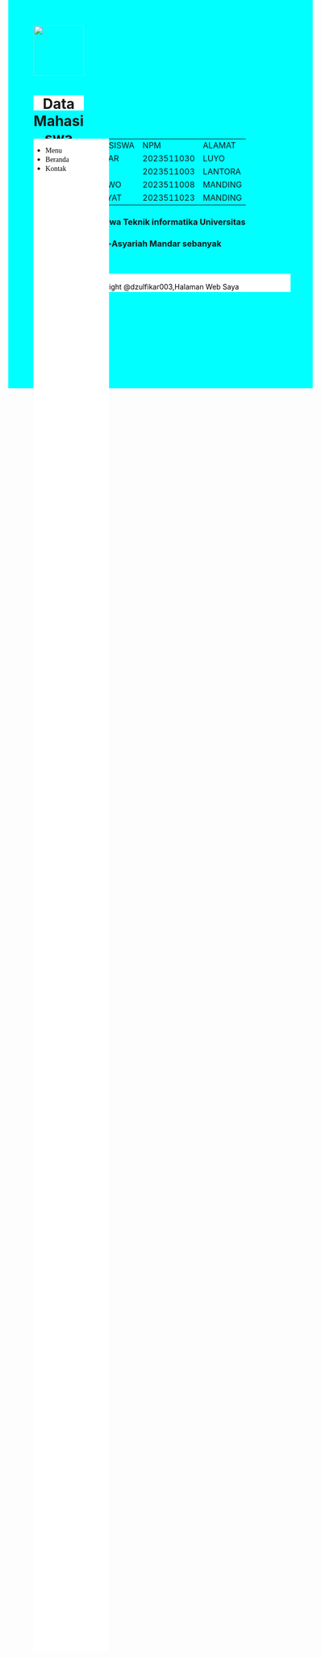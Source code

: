  <!DOCTYPE html>
<html>
<head>
	<meta charset="utf-8">
	<meta name="viewport" content="width=device-width, initial-scale=1">
	<title>Praktikum WEB 1</title>
	<style type="text/css">
		body{
		background-color: aqua;
	background-image: url(poto/10.jpg);
	background-repeat: no-repeat;
	background-position: right;
	height: 670px;
	background-size: 320px;
}
header {
        background-color: white;
	text-align: center;
	width: 100;
	height: 30;
}
.menu {
	height: 75%;
	width: 150px;
	position: absolute;
	background: white;
	transition: 0.5s ease;
	transform: translateY(0);
}
.menu ul li a{
	text-decoration: none;
	color: red;
	font-family: Arial Black;
	color: black;
}
.footer {
	position: 100px;
	bottom: 0;
	text-align: center;
	background-color: white;
	width: 100%;
	height: 30px;
	color: black;
	padding: 3px;
	margin: 50px auto 0px;
}
table {
    display: block;
    margin-left: auto;
    margin-right: auto;
}
table-container {
    display: flex;
    justify-content: center;
}
</style>
</head>
<body>
<td>
<img src="foto/P.PNG" width="100" height="100">
</td>

<header>
<h1> Data Mahasiswa Teknik Informatika</h1>
 </header>
   <div class="navigasi">
		<div class="menu">
			<ul>
				<li><a href="menu.html">Menu</a></li>
				<li><a href="Beranda.html">Beranda</a></li>
				<li><a href="kontak.html">Kontak</a></li>
			</ul>
		</div>
<div class="table-container">
<table>
	    <tr>
	    <td>NO</td>
	    <td>NAMA MAHASISWA</td>
	    <td>NPM</td>
	    <td>ALAMAT</td>
            <tr>
	    <tr>
            	<td>1</td>
            	<td>RAHMAT FAJAR</td>
            	<td>2023511030</td>
            	<td>LUYO</td>
            </tr>
            <tr>
            	<td>2</td>
            	<td>DZULFIKAR</td>
            	<td>2023511003</td>
            	<td>LANTORA</td>
            </tr>
            <tr>
            	<td>3</td>
            	<td>GIAN PRABOWO</td>
            	<td>2023511008</td>
            	<td>MANDING</td>
            </tr>
            <tr>
            	<td>4</td>
            	<td>RISKAL HIDAYAT</td>
            	<td>2023511023</td>
            	<td>MANDING</td>
            </tr>
</table>
 </div>	
<h3><p align="center">Mahasiswa Teknik informatika Universitas</p></h3>
<h3><p align="center">Al-Asyariah Mandar sebanyak</p></h3> 
	
<div class="footer">
<p align="center">Copy Right @dzulfikar003,Halaman Web Saya</p>
</div>
</body>
</html>

